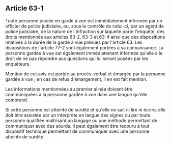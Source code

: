 Article 63-1
----
Toute personne placée en garde à vue est immédiatement informée par un officier
de police judiciaire, ou, sous le contrôle de celui-ci, par un agent de police
judiciaire, de la nature de l'infraction sur laquelle porte l'enquête, des
droits mentionnés aux articles 63-2, 63-3 et 63-4 ainsi que des dispositions
relatives à la durée de la garde à vue prévues par l'article 63. Les
dispositions de l'article 77-2 sont également portées à sa connaissance. La
personne gardée à vue est également immédiatement informée qu'elle a le droit de
ne pas répondre aux questions qui lui seront posées par les enquêteurs.

Mention de cet avis est portée au procès-verbal et émargée par la personne
gardée à vue ; en cas de refus d'émargement, il en est fait mention.

Les informations mentionnées au premier alinéa doivent être communiquées à la
personne gardée à vue dans une langue qu'elle comprend.

Si cette personne est atteinte de surdité et qu'elle ne sait ni lire ni écrire,
elle doit être assistée par un interprète en langue des signes ou par toute
personne qualifiée maîtrisant un langage ou une méthode permettant de
communiquer avec des sourds. Il peut également être recouru à tout dispositif
technique permettant de communiquer avec une personne atteinte de surdité.
